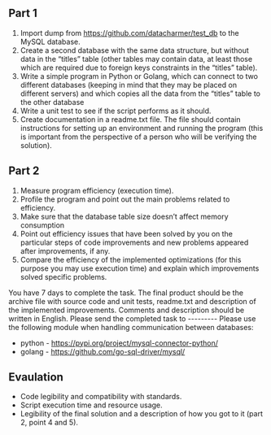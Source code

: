 ## Part 1
1. Import dump from https://github.com/datacharmer/test_db to the MySQL database.
2. Create a second database with the same data structure, but without data in the “titles” table (other tables may contain data, at least those which are required due to foreign keys constraints in the “titles” table).
3. Write a simple program in Python or Golang, which can connect to two different databases (keeping in mind that they may be placed on different servers) and which copies all the data from the “titles” table to the other database
4. Write a unit test to see if the script performs as it should.
5. Create documentation in a readme.txt file. The file should contain instructions for setting up an environment and running the program (this is important from the perspective of a person who will be verifying the solution).

## Part 2
1. Measure program efficiency (execution time).
2. Profile the program and point out the main problems related to efficiency.
3. Make sure that the database table size doesn’t affect memory consumption
4. Point out efficiency issues that have been solved by you on the particular steps of code improvements and new problems appeared after improvements, if any.
5. Compare the efficiency of the implemented optimizations (for this purpose you may use execution time) and explain which improvements solved specific problems.

You have 7 days to complete the task.
The final product should be the archive file with source code and unit tests, readme.txt and description of the implemented improvements.
Comments and description should be written in English.
Please send the completed task to ---------
Please use the following module when handling communication between databases:
- python - https://pypi.org/project/mysql-connector-python/
- golang - https://github.com/go-sql-driver/mysql/

## Evaulation
- Code legibility and compatibility with standards.
- Script execution time and resource usage.
- Legibility of the final solution and a description of how you got to it (part 2, point 4 and 5).
